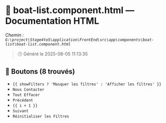 # 📄 boat-list.component.html — Documentation HTML
*Chemin : `G:\project\Stage4to5\application\FrontEnd\src\app\components\boat-list\boat-list.component.html`*

> 🕒 Généré le 2025-08-05 11:13:35

## 🔘 Boutons (8 trouvés)
- `{{ showFilters ? 'Masquer les filtres' : 'Afficher les filtres' }}`
- `Nous Contacter`
- `Tout Effacer`
- `Précédent`
- `{{ i + 1 }}`
- `Suivant`
- `Réinitialiser les Filtres`
